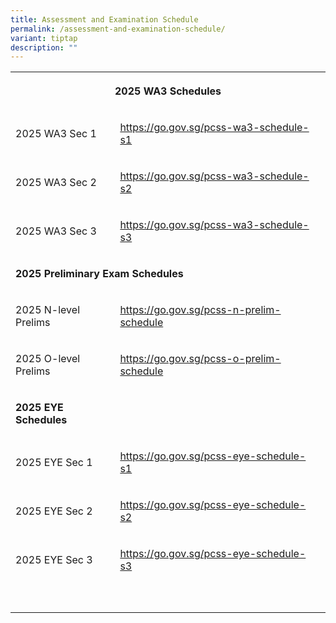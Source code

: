 ```yaml
---
title: Assessment and Examination Schedule
permalink: /assessment-and-examination-schedule/
variant: tiptap
description: ""
---
```

<p></p>
<table style="minWidth: 75px">
<colgroup>
<col>
<col>
<col>
</colgroup>
<tbody>
<tr>
<th rowspan="1" colspan="3">
<p><strong>2025 WA3 Schedules</strong>
</p>
</th>
</tr>
<tr>
<td rowspan="1" colspan="1">
<p>2025 WA3 Sec 1</p>
</td>
<td rowspan="1" colspan="1">
<p><a href="https://go.gov.sg/pcss-wa3-schedule-s1" rel="noopener noreferrer nofollow" target="_blank">https://go.gov.sg/pcss-wa3-schedule-s1</a>
</p>
</td>
<td rowspan="1" colspan="1">
<p></p>
</td>
</tr>
<tr>
<td rowspan="1" colspan="1">
<p>2025 WA3 Sec 2</p>
</td>
<td rowspan="1" colspan="1">
<p><a href="https://go.gov.sg/pcss-wa3-schedule-s2" rel="noopener noreferrer nofollow" target="_blank">https://go.gov.sg/pcss-wa3-schedule-s2</a>
</p>
</td>
<td rowspan="1" colspan="1">
<p></p>
</td>
</tr>
<tr>
<td rowspan="1" colspan="1">
<p>2025 WA3 Sec 3</p>
</td>
<td rowspan="1" colspan="1">
<p><a href="https://go.gov.sg/pcss-wa3-schedule-s3" rel="noopener noreferrer nofollow" target="_blank">https://go.gov.sg/pcss-wa3-schedule-s3</a>
</p>
</td>
<td rowspan="1" colspan="1">
<p></p>
</td>
</tr>
<tr>
<td rowspan="1" colspan="3">
<p><strong>2025 Preliminary Exam Schedules</strong>
</p>
</td>
</tr>
<tr>
<td rowspan="1" colspan="1">
<p>2025 N-level Prelims</p>
</td>
<td rowspan="1" colspan="1">
<p><a href="https://go.gov.sg/pcss-n-prelim-schedule" rel="noopener noreferrer nofollow" target="_blank">https://go.gov.sg/pcss-n-prelim-schedule</a>
</p>
</td>
<td rowspan="1" colspan="1">
<p></p>
</td>
</tr>
<tr>
<td rowspan="1" colspan="1">
<p>2025 O-level Prelims</p>
</td>
<td rowspan="1" colspan="1">
<p><a href="https://go.gov.sg/pcss-o-prelim-schedule" rel="noopener noreferrer nofollow" target="_blank">https://go.gov.sg/pcss-o-prelim-schedule</a>
</p>
</td>
<td rowspan="1" colspan="1">
<p></p>
</td>
</tr>
<tr>
<td rowspan="1" colspan="1">
<p><strong>2025 EYE Schedules</strong>
</p>
</td>
<td rowspan="1" colspan="1">
<p></p>
</td>
<td rowspan="1" colspan="1">
<p></p>
</td>
</tr>
<tr>
<td rowspan="1" colspan="1">
<p>2025 EYE Sec 1</p>
</td>
<td rowspan="1" colspan="1">
<p><a href="https://go.gov.sg/pcss-eye-schedule-s1" rel="noopener noreferrer nofollow" target="_blank">https://go.gov.sg/pcss-eye-schedule-s1</a>
</p>
</td>
<td rowspan="1" colspan="1">
<p></p>
</td>
</tr>
<tr>
<td rowspan="1" colspan="1">
<p>2025 EYE Sec 2</p>
</td>
<td rowspan="1" colspan="1">
<p><a href="https://go.gov.sg/pcss-eye-schedule-s2" rel="noopener noreferrer nofollow" target="_blank">https://go.gov.sg/pcss-eye-schedule-s2</a>
</p>
</td>
<td rowspan="1" colspan="1">
<p></p>
</td>
</tr>
<tr>
<td rowspan="1" colspan="1">
<p>2025 EYE Sec 3</p>
</td>
<td rowspan="1" colspan="1">
<p><a href="https://go.gov.sg/pcss-eye-schedule-s3" rel="noopener noreferrer nofollow" target="_blank">https://go.gov.sg/pcss-eye-schedule-s3</a>
</p>
</td>
<td rowspan="1" colspan="1">
<p></p>
</td>
</tr>
<tr>
<td rowspan="1" colspan="3">
<p></p>
</td>
</tr>
<tr>
<td rowspan="1" colspan="1">
<p></p>
</td>
<td rowspan="1" colspan="1">
<p></p>
</td>
<td rowspan="1" colspan="1">
<p></p>
</td>
</tr>
</tbody>
</table>
<p></p>
<p></p>
